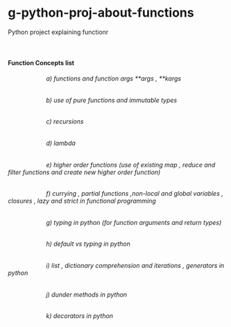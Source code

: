 # g-python-proj-about-functions
Python project explaining functionr
<br/>
<br/>
<br/>

#### Function Concepts list
###### &emsp;&emsp;&emsp;&emsp;&emsp;&emsp;	a) functions and function args **args , **kargs
###### &emsp;&emsp;&emsp;&emsp;&emsp;&emsp;	b) use of pure functions and immutable types
###### &emsp;&emsp;&emsp;&emsp;&emsp;&emsp;	c) recursions
###### &emsp;&emsp;&emsp;&emsp;&emsp;&emsp;	d) lambda
###### &emsp;&emsp;&emsp;&emsp;&emsp;&emsp;	e) higher order functions (use of existing map , reduce and filter functions and create new higher order function) 
###### &emsp;&emsp;&emsp;&emsp;&emsp;&emsp;	f) currying , partial functions ,non-local and global variables  ,  closures , lazy and strict in functional programming
###### &emsp;&emsp;&emsp;&emsp;&emsp;&emsp;	g) typing in python (for function arguments and return types)
###### &emsp;&emsp;&emsp;&emsp;&emsp;&emsp;	h) default vs typing in python
###### &emsp;&emsp;&emsp;&emsp;&emsp;&emsp;	i) list , dictionary comprehension and  iterations , generators  in python
###### &emsp;&emsp;&emsp;&emsp;&emsp;&emsp;	j) dunder methods in python
###### &emsp;&emsp;&emsp;&emsp;&emsp;&emsp;	k) decorators in python
